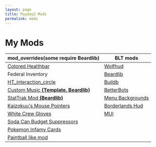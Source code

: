 ```yaml
---
layout: page
title: Payday2 Mods
permalink: mods
---
```

# My Mods

mod_overrides(some require Beardlib)|BLT mods
------------------------------------|--------
[Colored Healthbar](http://modwork.shop/16412) | [Wolfhud](https://github.com/Kamikaze94/WolfHUD)
Federal Inventory | [Beardlib](http://modwork.shop/14924)
[HT_interaction_circle](http://modwork.shop/20914) | [Buildb](https://paydaymods.com/mods/65/BDB)
[Custom Music __(Template, Beardlib)__ ](http://modwork.shop/18106)| [BetterBots](http://paydaymods.com/mods/108/BB)
[StatTrak Mod __(Beardlib)__](http://modwork.shop/20004)| [Menu Backgrounds](http://modwork.shop/17160)
[Kaizokuu's Mouse Pointers](http://modwork.shop/20897) | [Borderlands Hud](http://modwork.shop/20420)
[White Crew Gloves](http://modwork.shop/20778) | [MUI](http://paydaymods.com/mods/44/arm_mui)
[Soda Can Budget Suppressors](http://modwork.shop/19073) | 
[Pokemon Infamy Cards](http://modwork.shop/13267) |
[Paintball like mod](http://modwork.shop/12568) |